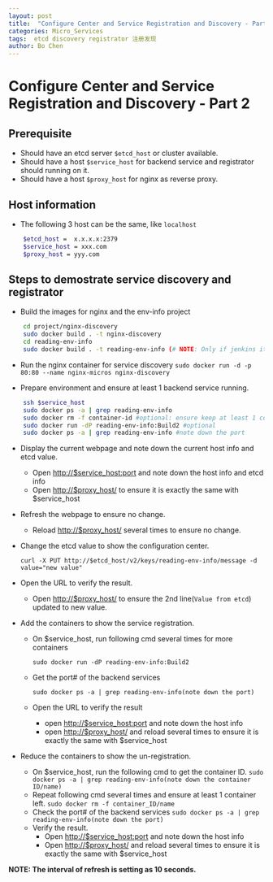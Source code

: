 ```yaml
---
layout: post
title:  "Configure Center and Service Registration and Discovery - Part 2"
categories: Micro_Services
tags:  etcd discovery registrator 注册发现
author: Bo Chen
---
```

# Configure Center and Service Registration and Discovery - Part 2

## Prerequisite

* Should have an etcd server `$etcd_host` or cluster available.
* Should have a host `$service_host` for backend service and registrator should running on it.
* Should have a host `$proxy_host` for nginx as reverse proxy.

## Host information

* The following 3 host can be the same, like `localhost`

```bash
    $etcd_host =  x.x.x.x:2379
    $service_host = xxx.com
    $proxy_host = yyy.com
```

## Steps to demostrate service discovery and registrator

* Build the images for nginx and the env-info project

```bash
    cd project/nginx-discovery
    sudo docker build . -t nginx-discovery
    cd reading-env-info
    sudo docker build . -t reading-env-info (# NOTE: Only if jenkins item not work)
```

* Run the nginx container for service discovery
    `sudo docker run -d -p 80:80 --name nginx-micros nginx-discovery`

* Prepare environment and ensure at least 1 backend service running.

```bash
    ssh $service_host
    sudo docker ps -a | grep reading-env-info
    sudo docker rm -f container-id #optional: ensure keep at least 1 container alive
    sudo docker run -dP reading-env-info:Build2 #optional
    sudo docker ps -a | grep reading-env-info #note down the port
```

* Display the current webpage and note down the current host info and etcd value.

  * Open <http://$service_host:port> and note down the host info and etcd info
  * Open <http://$proxy_host/> to ensure it is exactly the same with $service_host

* Refresh the webpage to ensure no change.

  * Reload <http://$proxy_host/> several times to ensure no change.

* Change the etcd value to show the configuration center.

    `curl -X PUT http://$etcd_host/v2/keys/reading-env-info/message -d value="new value"`

* Open the URL to verify the result.

  * Open <http://$proxy_host/> to ensure the 2nd line(`Value from etcd`) updated to new value.

* Add the containers to show the service registration.

  * On $service_host, run following cmd several times for more containers

    `sudo docker run -dP reading-env-info:Build2`

  * Get the port# of the backend services

    `sudo docker ps -a | grep reading-env-info(note down the port)`

  * Open the URL to verify the result

    * open <http://$service_host:port> and note down the host info
    * open <http://$proxy_host/> and reload several times to ensure it is exactly the same with $service_host

* Reduce the containers to show the un-registration.

  * On $service_host, run the following cmd to get the container ID.
    ```sudo docker ps -a | grep reading-env-info(note down the container ID/name)```
  * Repeat following cmd several times and ensure at least 1 container left.
    ```sudo docker rm -f container_ID/name```
  * Check the port# of the backend services
    ```sudo docker ps -a | grep reading-env-info(note down the port)```
  * Verify the result.
    * Open <http://$service_host:port> and note down the host info
    * Open <http://$proxy_host/> and reload several times to ensure it is exactly the same with $service_host

**NOTE: The interval of refresh is setting as 10 seconds.**